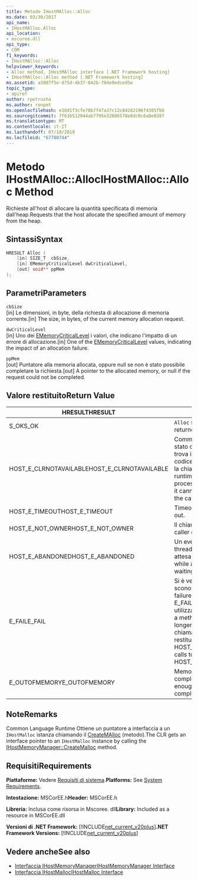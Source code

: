 ```yaml
---
title: Metodo IHostMAlloc::Alloc
ms.date: 03/30/2017
api_name:
- IHostMAlloc.Alloc
api_location:
- mscoree.dll
api_type:
- COM
f1_keywords:
- IHostMAlloc::Alloc
helpviewer_keywords:
- Alloc method, IHostMAlloc interface [.NET Framework hosting]
- IHostMAlloc::Alloc method [.NET Framework hosting]
ms.assetid: a3007f5e-d75d-4b37-842b-704e9edced5e
topic_type:
- apiref
author: rpetrusha
ms.author: ronpet
ms.openlocfilehash: e38d1f3cfe78b7f47a37c12c84282196f4385fbb
ms.sourcegitcommit: 7f616512044ab7795e32806578e8dc0c6a0e038f
ms.translationtype: MT
ms.contentlocale: it-IT
ms.lasthandoff: 07/10/2019
ms.locfileid: "67780744"
---
```

# <a name="ihostmallocalloc-method"></a><span data-ttu-id="67d20-102">Metodo IHostMAlloc::Alloc</span><span class="sxs-lookup"><span data-stu-id="67d20-102">IHostMAlloc::Alloc Method</span></span>
<span data-ttu-id="67d20-103">Richieste all'host di allocare la quantità specificata di memoria dall'heap.</span><span class="sxs-lookup"><span data-stu-id="67d20-103">Requests that the host allocate the specified amount of memory from the heap.</span></span>  
  
## <a name="syntax"></a><span data-ttu-id="67d20-104">Sintassi</span><span class="sxs-lookup"><span data-stu-id="67d20-104">Syntax</span></span>  
  
```cpp  
HRESULT Alloc (  
    [in] SIZE_T  cbSize,   
    [in] EMemoryCriticalLevel dwCriticalLevel,   
    [out] void** ppMem  
);  
```  
  
## <a name="parameters"></a><span data-ttu-id="67d20-105">Parametri</span><span class="sxs-lookup"><span data-stu-id="67d20-105">Parameters</span></span>  
 `cbSize`  
 <span data-ttu-id="67d20-106">[in] Le dimensioni, in byte, della richiesta di allocazione di memoria corrente.</span><span class="sxs-lookup"><span data-stu-id="67d20-106">[in] The size, in bytes, of the current memory allocation request.</span></span>  
  
 `dwCriticalLevel`  
 <span data-ttu-id="67d20-107">[in] Uno dei [EMemoryCriticalLevel](../../../../docs/framework/unmanaged-api/hosting/ememorycriticallevel-enumeration.md) i valori, che indicano l'impatto di un errore di allocazione.</span><span class="sxs-lookup"><span data-stu-id="67d20-107">[in] One of the [EMemoryCriticalLevel](../../../../docs/framework/unmanaged-api/hosting/ememorycriticallevel-enumeration.md) values, indicating the impact of an allocation failure.</span></span>  
  
 `ppMem`  
 <span data-ttu-id="67d20-108">[out] Puntatore alla memoria allocata, oppure null se non è stato possibile completare la richiesta.</span><span class="sxs-lookup"><span data-stu-id="67d20-108">[out] A pointer to the allocated memory, or null if the request could not be completed.</span></span>  
  
## <a name="return-value"></a><span data-ttu-id="67d20-109">Valore restituito</span><span class="sxs-lookup"><span data-stu-id="67d20-109">Return Value</span></span>  
  
|<span data-ttu-id="67d20-110">HRESULT</span><span class="sxs-lookup"><span data-stu-id="67d20-110">HRESULT</span></span>|<span data-ttu-id="67d20-111">Descrizione</span><span class="sxs-lookup"><span data-stu-id="67d20-111">Description</span></span>|  
|-------------|-----------------|  
|<span data-ttu-id="67d20-112">S_OK</span><span class="sxs-lookup"><span data-stu-id="67d20-112">S_OK</span></span>|<span data-ttu-id="67d20-113">`Alloc` stato restituito correttamente.</span><span class="sxs-lookup"><span data-stu-id="67d20-113">`Alloc` returned successfully.</span></span>|  
|<span data-ttu-id="67d20-114">HOST_E_CLRNOTAVAILABLE</span><span class="sxs-lookup"><span data-stu-id="67d20-114">HOST_E_CLRNOTAVAILABLE</span></span>|<span data-ttu-id="67d20-115">Common language runtime (CLR) non è stato caricato in un processo oppure si trova in uno stato in cui non può eseguire codice gestito o elaborare correttamente la chiamata.</span><span class="sxs-lookup"><span data-stu-id="67d20-115">The common language runtime (CLR) has not been loaded into a process, or the CLR is in a state in which it cannot run managed code or process the call successfully.</span></span>|  
|<span data-ttu-id="67d20-116">HOST_E_TIMEOUT</span><span class="sxs-lookup"><span data-stu-id="67d20-116">HOST_E_TIMEOUT</span></span>|<span data-ttu-id="67d20-117">Timeout della chiamata.</span><span class="sxs-lookup"><span data-stu-id="67d20-117">The call timed out.</span></span>|  
|<span data-ttu-id="67d20-118">HOST_E_NOT_OWNER</span><span class="sxs-lookup"><span data-stu-id="67d20-118">HOST_E_NOT_OWNER</span></span>|<span data-ttu-id="67d20-119">Il chiamante non possiede il blocco.</span><span class="sxs-lookup"><span data-stu-id="67d20-119">The caller does not own the lock.</span></span>|  
|<span data-ttu-id="67d20-120">HOST_E_ABANDONED</span><span class="sxs-lookup"><span data-stu-id="67d20-120">HOST_E_ABANDONED</span></span>|<span data-ttu-id="67d20-121">Un evento è stato annullato durante un thread bloccato o fiber è rimasta in attesa su di esso.</span><span class="sxs-lookup"><span data-stu-id="67d20-121">An event was canceled while a blocked thread or fiber was waiting on it.</span></span>|  
|<span data-ttu-id="67d20-122">E_FAIL</span><span class="sxs-lookup"><span data-stu-id="67d20-122">E_FAIL</span></span>|<span data-ttu-id="67d20-123">Si è verificato un errore irreversibile sconosciuto.</span><span class="sxs-lookup"><span data-stu-id="67d20-123">An unknown catastrophic failure occurred.</span></span> <span data-ttu-id="67d20-124">Quando un metodo di E_FAIL viene restituito, CLR non è più utilizzabile all'interno del processo.</span><span class="sxs-lookup"><span data-stu-id="67d20-124">When a method returns E_FAIL, the CLR is no longer usable within the process.</span></span> <span data-ttu-id="67d20-125">Le chiamate successive ai metodi di hosting restituiranno HOST_E_CLRNOTAVAILABLE.</span><span class="sxs-lookup"><span data-stu-id="67d20-125">Subsequent calls to hosting methods return HOST_E_CLRNOTAVAILABLE.</span></span>|  
|<span data-ttu-id="67d20-126">E_OUTOFMEMORY</span><span class="sxs-lookup"><span data-stu-id="67d20-126">E_OUTOFMEMORY</span></span>|<span data-ttu-id="67d20-127">Memoria insufficiente era disponibile per completare la richiesta di allocazione.</span><span class="sxs-lookup"><span data-stu-id="67d20-127">Not enough memory was available to complete the allocation request.</span></span>|  
  
## <a name="remarks"></a><span data-ttu-id="67d20-128">Note</span><span class="sxs-lookup"><span data-stu-id="67d20-128">Remarks</span></span>  
 <span data-ttu-id="67d20-129">Common Language Runtime Ottiene un puntatore a interfaccia a un `IHostMalloc` istanza chiamando il [CreateMAlloc](../../../../docs/framework/unmanaged-api/hosting/ihostmemorymanager-createmalloc-method.md) (metodo).</span><span class="sxs-lookup"><span data-stu-id="67d20-129">The CLR gets an interface pointer to an `IHostMalloc` instance by calling the [IHostMemoryManager::CreateMalloc](../../../../docs/framework/unmanaged-api/hosting/ihostmemorymanager-createmalloc-method.md) method.</span></span>  
  
## <a name="requirements"></a><span data-ttu-id="67d20-130">Requisiti</span><span class="sxs-lookup"><span data-stu-id="67d20-130">Requirements</span></span>  
 <span data-ttu-id="67d20-131">**Piattaforme:** Vedere [Requisiti di sistema](../../../../docs/framework/get-started/system-requirements.md).</span><span class="sxs-lookup"><span data-stu-id="67d20-131">**Platforms:** See [System Requirements](../../../../docs/framework/get-started/system-requirements.md).</span></span>  
  
 <span data-ttu-id="67d20-132">**Intestazione:** MSCorEE.h</span><span class="sxs-lookup"><span data-stu-id="67d20-132">**Header:** MSCorEE.h</span></span>  
  
 <span data-ttu-id="67d20-133">**Libreria:** Inclusa come risorsa in Mscoree. dll</span><span class="sxs-lookup"><span data-stu-id="67d20-133">**Library:** Included as a resource in MSCorEE.dll</span></span>  
  
 <span data-ttu-id="67d20-134">**Versioni di .NET Framework:** [!INCLUDE[net_current_v20plus](../../../../includes/net-current-v20plus-md.md)]</span><span class="sxs-lookup"><span data-stu-id="67d20-134">**.NET Framework Versions:** [!INCLUDE[net_current_v20plus](../../../../includes/net-current-v20plus-md.md)]</span></span>  
  
## <a name="see-also"></a><span data-ttu-id="67d20-135">Vedere anche</span><span class="sxs-lookup"><span data-stu-id="67d20-135">See also</span></span>

- [<span data-ttu-id="67d20-136">Interfaccia IHostMemoryManager</span><span class="sxs-lookup"><span data-stu-id="67d20-136">IHostMemoryManager Interface</span></span>](../../../../docs/framework/unmanaged-api/hosting/ihostmemorymanager-interface.md)
- [<span data-ttu-id="67d20-137">Interfaccia IHostMalloc</span><span class="sxs-lookup"><span data-stu-id="67d20-137">IHostMalloc Interface</span></span>](../../../../docs/framework/unmanaged-api/hosting/ihostmalloc-interface.md)
